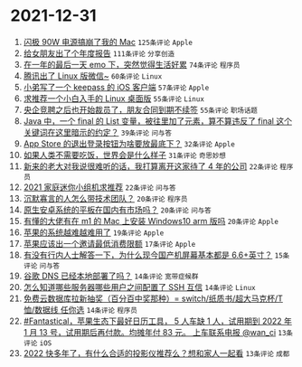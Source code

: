 # 2021-12-31

1. [闪极 90W 电源搞崩了我的 Mac](https://www.v2ex.com/t/825435) `125条评论` `Apple`
1. [给女朋友出了个年度报告](https://www.v2ex.com/t/825404) `111条评论` `分享创造`
1. [在一年的最后一天 emo 下，突然觉得生活好累](https://www.v2ex.com/t/825441) `74条评论` `程序员`
1. [腾讯出了 Linux 版微信~](https://www.v2ex.com/t/825417) `60条评论` `Linux`
1. [小弟写了一个 keepass 的 iOS 客户端](https://www.v2ex.com/t/825428) `57条评论` `Apple`
1. [求推荐一个小白入手的 Linux 桌面版](https://www.v2ex.com/t/825471) `55条评论` `Linux`
1. [央企竞聘之后也开始裁员了，朋友合同到期不续签](https://www.v2ex.com/t/825423) `55条评论` `职场话题`
1. [Java 中，一个 final 的 List 变量，被往里加了元素，算不算违反了 final 这个关键词在这里暗示的约定？](https://www.v2ex.com/t/825448) `39条评论` `问与答`
1. [App Store 的退出登录按钮为啥要放最底下？](https://www.v2ex.com/t/825422) `32条评论` `Apple`
1. [如果人类不需要吃饭，世界会是什么样子](https://www.v2ex.com/t/825458) `31条评论` `奇思妙想`
1. [新来的老大对我说很难听的话，我打算离开这家待了 4 年的公司](https://www.v2ex.com/t/825511) `22条评论` `程序员`
1. [2021 家庭迷你小组机求推荐](https://www.v2ex.com/t/825475) `22条评论` `问与答`
1. [沉默寡言的人怎么带技术团队？](https://www.v2ex.com/t/825500) `20条评论` `程序员`
1. [原生安卓系统的平板在国内有市场吗？](https://www.v2ex.com/t/825474) `20条评论` `问与答`
1. [有懂的大佬有在 m1 的 Mac 上安装 Windows10 arm 版吗](https://www.v2ex.com/t/825405) `20条评论` `Apple`
1. [苹果的系统越难越难用了](https://www.v2ex.com/t/825466) `19条评论` `Apple`
1. [苹果应该出一个邀请最低消费限额](https://www.v2ex.com/t/825409) `17条评论` `Apple`
1. [有没有行内人士解答一下，为什么现今国产机屏幕基本都是 6.6+英寸？](https://www.v2ex.com/t/825499) `15条评论` `问与答`
1. [谷歌 DNS 已经本地部署了吗？](https://www.v2ex.com/t/825467) `14条评论` `宽带症候群`
1. [怎么知道哪些服务器哪些用户之间配置了 SSH 互信](https://www.v2ex.com/t/825449) `14条评论` `Linux`
1. [免费云数据库拉新抽奖（百分百中奖那种）= switch/纸质书/超大马克杯/T 恤/数据线 任你选](https://www.v2ex.com/t/825427) `14条评论` `程序员`
1. [#Fantastical，苹果生态下最好日历工具， 5 人车缺 1 人，试用期到 2022 年 1 月 13 号，试用期后再付款。均摊年付 83 元。 上车联系电报 @wan_ci](https://www.v2ex.com/t/825429) `13条评论` `iOS`
1. [2022 快多年了，有什么合适的投影仪推荐么？想和家人一起看](https://www.v2ex.com/t/825418) `13条评论` `成都`

